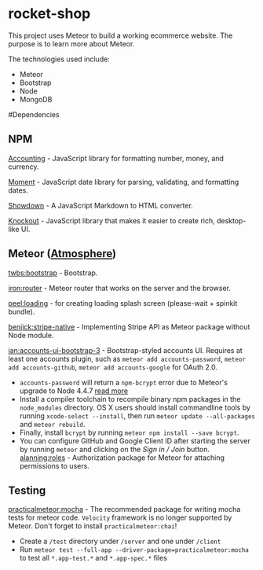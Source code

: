 # rocket-shop

This project uses Meteor to build a working ecommerce website. The purpose is to learn more about Meteor.

The technologies used include:
* Meteor
* Bootstrap
* Node
* MongoDB

#Dependencies
## NPM

[Accounting](https://github.com/openexchangerates/accounting.js) - JavaScript library for formatting number, money, and currency.

[Moment](https://github.com/moment/moment) - JavaScript date library for parsing, validating, and formatting dates.

[Showdown](https://github.com/showdownjs/showdown) - A JavaScript Markdown to HTML converter.

[Knockout](https://github.com/knockout/knockout) - JavaScript library that makes it easier to create rich, desktop-like UI.

## Meteor ([Atmosphere](https://atmospherejs.com/))
 
[twbs:bootstrap](https://atmospherejs.com/twbs/bootstrap) - Bootstrap.

[iron:router](https://atmospherejs.com/iron/router) - Meteor router that works on the server and the browser.

[peel:loading](https://atmospherejs.com/pcel/loading) - for creating loading splash screen (please-wait + spinkit bundle).

[benjick:stripe-native](https://atmospherejs.com/benjick/stripe-native) - Implementing Stripe API as Meteor package without Node module.

[ian:accounts-ui-bootstrap-3](https://atmospherejs.com/ian/accounts-ui-bootstrap-3) - Bootstrap-styled accounts UI. Requires at least one accounts plugin, such as `meteor add accounts-password`, `meteor add accounts-github`, `meteor add accounts-google` for OAuth 2.0.
* `accounts-password` will return a `npm-bcrypt` error due to Meteor's upgrade to Node 4.4.7 [read more](https://guide.meteor.com/1.4-migration.html#binary-packages-require-build-toolchain)
* Install a compiler toolchain to recompile binary npm packages in the `node_modules` directory. OS X users should install commandline tools by running `xcode-select --install`, then run `meteor update --all-packages` and `meteor rebuild`.
* Finally, install `bcrypt` by running `meteor npm install --save bcrypt`.
* You can configure GitHub and Google Client ID after starting the server by running `meteor` and clicking on the _Sign in / Join_ button.
[alanning:roles](https://atmospherejs.com/alanning/roles) - Authorization package for Meteor for attaching permissions to users.

## Testing

[practicalmeteor:mocha](https://atmospherejs.com/practicalmeteor/mocha) - The recommended package for writing mocha tests for meteor code. `Velocity` framework is no longer supported by Meteor. Don't forget to install `practicalmeteor:chai`!
* Create a `/test` directory under `/server` and one under `/client`
* Run `meteor test --full-app --driver-package=practicalmeteor:mocha` to test all `*.app-test.*` and `*.app-spec.*` files